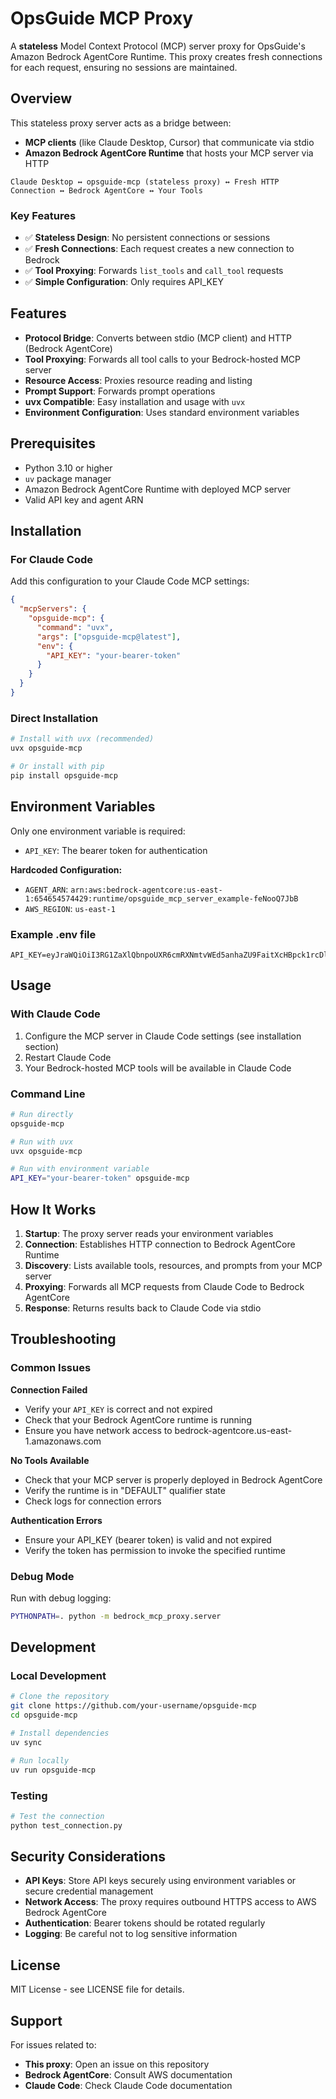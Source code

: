 # OpsGuide MCP Proxy

A **stateless** Model Context Protocol (MCP) server proxy for OpsGuide's Amazon Bedrock AgentCore Runtime. This proxy creates fresh connections for each request, ensuring no sessions are maintained.

## Overview

This stateless proxy server acts as a bridge between:
- **MCP clients** (like Claude Desktop, Cursor) that communicate via stdio
- **Amazon Bedrock AgentCore Runtime** that hosts your MCP server via HTTP

```
Claude Desktop ↔ opsguide-mcp (stateless proxy) ↔ Fresh HTTP Connection ↔ Bedrock AgentCore ↔ Your Tools
```

### Key Features
- ✅ **Stateless Design**: No persistent connections or sessions
- ✅ **Fresh Connections**: Each request creates a new connection to Bedrock
- ✅ **Tool Proxying**: Forwards `list_tools` and `call_tool` requests
- ✅ **Simple Configuration**: Only requires API_KEY

## Features

- **Protocol Bridge**: Converts between stdio (MCP client) and HTTP (Bedrock AgentCore)
- **Tool Proxying**: Forwards all tool calls to your Bedrock-hosted MCP server
- **Resource Access**: Proxies resource reading and listing
- **Prompt Support**: Forwards prompt operations
- **uvx Compatible**: Easy installation and usage with `uvx`
- **Environment Configuration**: Uses standard environment variables

## Prerequisites

- Python 3.10 or higher
- `uv` package manager
- Amazon Bedrock AgentCore Runtime with deployed MCP server
- Valid API key and agent ARN

## Installation

### For Claude Code

Add this configuration to your Claude Code MCP settings:

```json
{
  "mcpServers": {
    "opsguide-mcp": {
      "command": "uvx",
      "args": ["opsguide-mcp@latest"],
      "env": {
        "API_KEY": "your-bearer-token"
      }
    }
  }
}
```

### Direct Installation

```bash
# Install with uvx (recommended)
uvx opsguide-mcp

# Or install with pip
pip install opsguide-mcp
```

## Environment Variables

Only one environment variable is required:

- `API_KEY`: The bearer token for authentication

**Hardcoded Configuration:**
- `AGENT_ARN`: `arn:aws:bedrock-agentcore:us-east-1:654654574429:runtime/opsguide_mcp_server_example-feNooQ7JbB` 
- `AWS_REGION`: `us-east-1`

### Example .env file

```env
API_KEY=eyJraWQiOiI3RG1ZaXlQbnpoUXR6cmRXNmtvWEd5anhaZU9FaitXcHBpck1rcDlvbHFjPSIsImFsZyI6IlJTMjU2In0...
```

## Usage

### With Claude Code

1. Configure the MCP server in Claude Code settings (see installation section)
2. Restart Claude Code
3. Your Bedrock-hosted MCP tools will be available in Claude Code

### Command Line

```bash
# Run directly
opsguide-mcp

# Run with uvx
uvx opsguide-mcp

# Run with environment variable
API_KEY="your-bearer-token" opsguide-mcp
```

## How It Works

1. **Startup**: The proxy server reads your environment variables
2. **Connection**: Establishes HTTP connection to Bedrock AgentCore Runtime
3. **Discovery**: Lists available tools, resources, and prompts from your MCP server
4. **Proxying**: Forwards all MCP requests from Claude Code to Bedrock AgentCore
5. **Response**: Returns results back to Claude Code via stdio

## Troubleshooting

### Common Issues

**Connection Failed**
- Verify your `API_KEY` is correct and not expired
- Check that your Bedrock AgentCore runtime is running
- Ensure you have network access to bedrock-agentcore.us-east-1.amazonaws.com

**No Tools Available**
- Check that your MCP server is properly deployed in Bedrock AgentCore
- Verify the runtime is in "DEFAULT" qualifier state
- Check logs for connection errors

**Authentication Errors**
- Ensure your API_KEY (bearer token) is valid and not expired
- Verify the token has permission to invoke the specified runtime

### Debug Mode

Run with debug logging:

```bash
PYTHONPATH=. python -m bedrock_mcp_proxy.server
```

## Development

### Local Development

```bash
# Clone the repository
git clone https://github.com/your-username/opsguide-mcp
cd opsguide-mcp

# Install dependencies
uv sync

# Run locally
uv run opsguide-mcp
```

### Testing

```bash
# Test the connection
python test_connection.py
```

## Security Considerations

- **API Keys**: Store API keys securely using environment variables or secure credential management
- **Network Access**: The proxy requires outbound HTTPS access to AWS Bedrock AgentCore
- **Authentication**: Bearer tokens should be rotated regularly
- **Logging**: Be careful not to log sensitive information

## License

MIT License - see LICENSE file for details.

## Support

For issues related to:
- **This proxy**: Open an issue on this repository
- **Bedrock AgentCore**: Consult AWS documentation
- **Claude Code**: Check Claude Code documentation